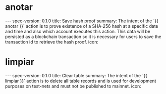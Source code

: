 <h1 class="contract">anotar</h1>
---
spec-version: 0.1.0
title: Save hash proof
summary: The intent of the `{{ anotar }}` action is to prove existence of a SHA-256 hash at a specific date and time and also which account executes this action. This data will be persisted as a blockchain transaction so it is necessary for users to save the transaction id to retrieve the hash proof.
icon:

<h1 class="contract">limpiar</h1>
---
spec-version: 0.1.0
title: Clear table
summary: The intent of the `{{ limpiar }}` action is to delete all table records and is used for development purposes on test-nets and must not be published to mainnet.
icon:
